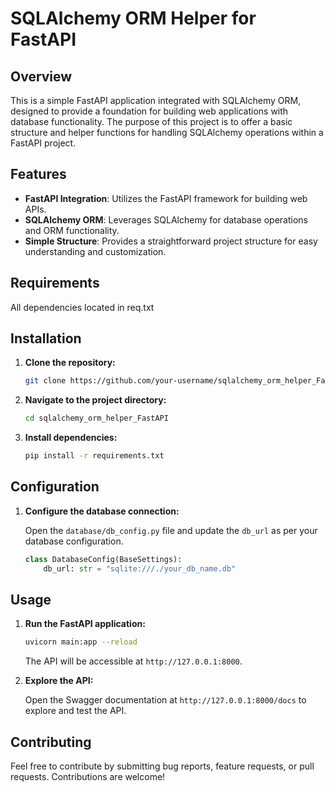 # SQLAlchemy ORM Helper for FastAPI

## Overview

This is a simple FastAPI application integrated with SQLAlchemy ORM, designed to provide a foundation for building web applications with database functionality. The purpose of this project is to offer a basic structure and helper functions for handling SQLAlchemy operations within a FastAPI project.

## Features

- **FastAPI Integration**: Utilizes the FastAPI framework for building web APIs.
- **SQLAlchemy ORM**: Leverages SQLAlchemy for database operations and ORM functionality.
- **Simple Structure**: Provides a straightforward project structure for easy understanding and customization.

## Requirements
All dependencies located in req.txt

## Installation

1. **Clone the repository:**

    ```bash
    git clone https://github.com/your-username/sqlalchemy_orm_helper_FastAPI.git
    ```

2. **Navigate to the project directory:**

    ```bash
    cd sqlalchemy_orm_helper_FastAPI
    ```

3. **Install dependencies:**

    ```bash
    pip install -r requirements.txt
    ```

## Configuration

1. **Configure the database connection:**

    Open the `database/db_config.py` file and update the `db_url` as per your database configuration.

    ```python
    class DatabaseConfig(BaseSettings):
        db_url: str = "sqlite:///./your_db_name.db"
    ```

## Usage

1. **Run the FastAPI application:**

    ```bash
    uvicorn main:app --reload
    ```

    The API will be accessible at `http://127.0.0.1:8000`.

2. **Explore the API:**

    Open the Swagger documentation at `http://127.0.0.1:8000/docs` to explore and test the API.

## Contributing

Feel free to contribute by submitting bug reports, feature requests, or pull requests. Contributions are welcome!

